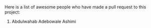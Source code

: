 Here is a list of awesome people who have made a pull request to this project:

1. Abdulwahab Adebowale Ashimi

